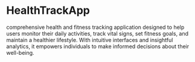 # HealthTrackApp
comprehensive health and fitness tracking application designed to help users monitor their daily activities, track vital signs, set fitness goals, and maintain a healthier lifestyle. With intuitive interfaces and insightful analytics, it empowers individuals to make informed decisions about their well-being.
